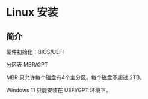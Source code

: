 # Linux 安装

## 简介

硬件初始化：BIOS/UEFI

分区表 MBR/GPT

MBR 只允许每个磁盘有4个主分区，每个磁盘不超过 2TB。

Windows 11 只能安装在 UEFI/GPT 环境下。

